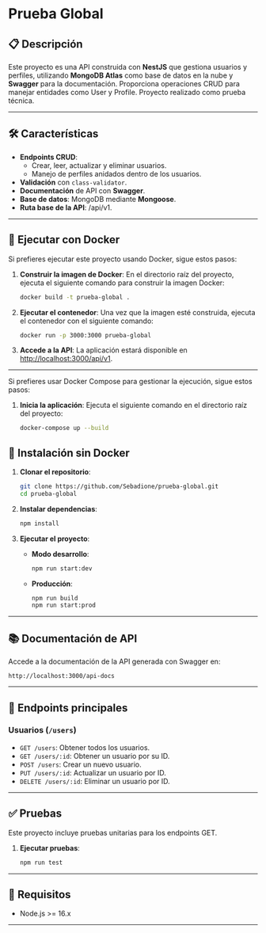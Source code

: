 
# Prueba Global

## 📋 Descripción
Este proyecto es una API construida con **NestJS** que gestiona usuarios y perfiles, utilizando **MongoDB Atlas** como base de datos en la nube y **Swagger** para la documentación. Proporciona operaciones CRUD para manejar entidades como User y Profile. Proyecto realizado como prueba técnica.

---

## 🛠 Características
- **Endpoints CRUD**:
  - Crear, leer, actualizar y eliminar usuarios.
  - Manejo de perfiles anidados dentro de los usuarios.
- **Validación** con `class-validator`.
- **Documentación** de API con **Swagger**.
- **Base de datos**: MongoDB mediante **Mongoose**.
- **Ruta base de la API**: /api/v1.

---

## 🚢 Ejecutar con Docker

Si prefieres ejecutar este proyecto usando Docker, sigue estos pasos:

1. **Construir la imagen de Docker**:
   En el directorio raíz del proyecto, ejecuta el siguiente comando para construir la imagen Docker:
   ```bash
   docker build -t prueba-global .
   ```

2. **Ejecutar el contenedor**:
   Una vez que la imagen esté construida, ejecuta el contenedor con el siguiente comando:
   ```bash
   docker run -p 3000:3000 prueba-global
   ```

3. **Accede a la API**:
   La aplicación estará disponible en [http://localhost:3000/api/v1](http://localhost:3000/api/v1).

---

Si prefieres usar Docker Compose para gestionar la ejecución, sigue estos pasos:

1. **Inicia la aplicación**:
   Ejecuta el siguiente comando en el directorio raíz del proyecto:
   ```bash
   docker-compose up --build

## 🚀 Instalación sin Docker

1. **Clonar el repositorio**:
   ```bash
   git clone https://github.com/Sebadione/prueba-global.git
   cd prueba-global
   ```

2. **Instalar dependencias**:
   ```bash
   npm install
   ```

4. **Ejecutar el proyecto**:
   - **Modo desarrollo**:
     ```bash
     npm run start:dev
     ```
   - **Producción**:
     ```bash
     npm run build
     npm run start:prod
     ```

---

## 📚 Documentación de API
Accede a la documentación de la API generada con Swagger en:
```
http://localhost:3000/api-docs
```

---

## 🔑 Endpoints principales
### Usuarios (`/users`)
- `GET /users`: Obtener todos los usuarios.
- `GET /users/:id`: Obtener un usuario por su ID.
- `POST /users`: Crear un nuevo usuario.
- `PUT /users/:id`: Actualizar un usuario por ID.
- `DELETE /users/:id`: Eliminar un usuario por ID.

---

## ✅ **Pruebas**
Este proyecto incluye pruebas unitarias para los endpoints GET.

1. **Ejecutar pruebas**:
   ```bash
   npm run test
   ```

---

## 🛑 Requisitos
- Node.js >= 16.x

---
